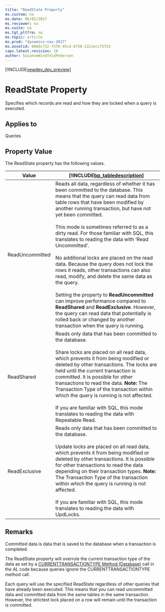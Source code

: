 ```yaml
---
title: "ReadState Property"
ms.custom: na
ms.date: 06/02/2017
ms.reviewer: na
ms.suite: na
ms.tgt_pltfrm: na
ms.topic: article
ms.prod: "dynamics-nav-2017"
ms.assetid: 0860c732-75f6-45cd-b750-1311ecc75f33
caps.latest.revision: 10
author: SusanneWindfeldPedersen
---
```


[!INCLUDE[newdev_dev_preview](../includes/newdev_dev_preview.md)]

# ReadState Property
Specifies which records are read and how they are locked when a query is executed.  
  
## Applies to  
 Queries  
  
## Property Value  
 The ReadState property has the following values.  
  
|Value|[!INCLUDE[bp_tabledescription](../includes/bp_tabledescription_md.md)]|  
|-----------|---------------------------------------|  
|ReadUncommitted|Reads all data, regardless of whether it has been committed to the database. This means that the query can read data from table rows that have been modified by another running transaction, but have not yet been committed.<br /><br /> This mode is sometimes referred to as a dirty read.  For those familiar with SQL, this translates to reading the data with ‘Read Uncommitted’.<br /><br /> No additional locks are placed on the read data. Because the query does not lock the rows it reads, other transactions can also read, modify, and delete the same data as the query.<br /><br /> Setting the property to **ReadUncommitted** can improve performance compared to **ReadShared** and **ReadExclusive**. However, the query can read data that potentially is rolled back or changed by another transaction when the query is running.|  
|ReadShared|Reads only data that has been committed to the database.<br /><br /> Share locks are placed on all read data, which prevents it from being modified or deleted by other transactions. The locks are held until the current transaction is committed. It is possible for other transactions to read the data. **Note:**  The Transaction Type of the transaction within which the query is running is not affected. <br /><br /> If you are familiar with SQL, this mode translates to reading the data with Repeatable Read.|  
|ReadExclusive|Reads only data that has been committed to the database.<br /><br /> Update locks are placed on all read data, which prevents it from being modified or deleted by other transactions. It is possible for other transactions to read the data depending on their transaction types. **Note:**  The Transaction Type of the transaction within which the query is running is not affected. <br /><br /> If you are familiar with SQL, this mode translates to reading the data with UpdLocks.|  
  
## Remarks  
 Committed data is data that is saved to the database when a transaction is completed.  
  
 The ReadState property will overrule the current transaction type of the data as set by a [CURRENTTRANSACTIONTYPE Method (Database)](../methods/devenv-currenttransactiontype-method-database.md) call in the AL code because queries ignore the CURRENTTRANSACTIONTYPE method call.   
  
 Each query will use the specified ReadState regardless of other queries that have already been executed. This means that you can read uncommitted data and committed data from the same tables in the same transaction. However, the strictest lock placed on a row will remain until the transaction is committed.